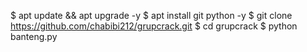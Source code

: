 $ apt update && apt upgrade -y 
$ apt install git python -y
$ git clone https://github.com/chabibi212/grupcrack.git
$ cd grupcrack
$ python banteng.py
